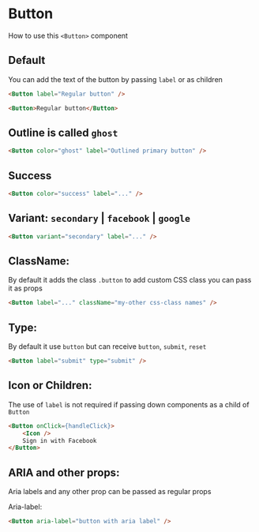 # Button

How to use this `<Button>` component


## Default

You can add the text of the button by passing `label` or as children
```HTML
<Button label="Regular button" />
```
```HTML
<Button>Regular button</Button>
```

## Outline is called `ghost`

```HTML
<Button color="ghost" label="Outlined primary button" />
```

## Success

```HTML
<Button color="success" label="..." />
```

## Variant:  `secondary` | `facebook` | `google`

```HTML
<Button variant="secondary" label="..." />
```

## ClassName:

By default it adds the class `.button`
to add custom CSS class you can pass it as props

```HTML
<Button label="..." className="my-other css-class names" />
```

## Type:

By default it use `button` but can receive `button`, `submit`, `reset`

```HTML
<Button label="submit" type="submit" />
```

## Icon or Children:

The use of `label` is not required if passing down components as a child of `Button`

```HTML
<Button onClick={handleClick}>
    <Icon />
    Sign in with Facebook
</Button>
```

## ARIA and other props:

Aria labels and any other prop can be passed as regular props

Aria-label:

```HTML
<Button aria-label="button with aria label" />
```
